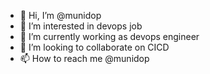 - 👋 Hi, I’m @munidop
- 👀 I’m interested in devops job
- 🌱 I’m currently working as  devops engineer 
- 💞️ I’m looking to collaborate on CICD
- 📫 How to reach me @munidop

<!---
munidop/munidop is a ✨ special ✨ repository because its `README.md` (this file) appears on your GitHub profile.
You can click the Preview link to take a look at your changes.
--->
